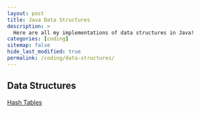 ```yaml
---
layout: post
title: Java Data Structures
description: >
  Here are all my implementations of data structures in Java!
categories: [coding]
sitemap: false
hide_last_modified: true
permalink: /coding/data-structures/
---
```


## Data Structures

[Hash Tables](/coding/data-structures/hashtables/)

